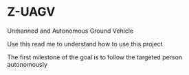 # Z-UAGV
Unmanned and Autonomous Ground Vehicle 

Use this read me to understand how to use this project 

The first milestone of the goal is to follow the targeted person autonomously 
